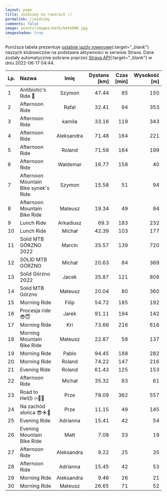 ```yaml
---
layout: page
title: Jeździmy na rowerach :)
permalink: /jezdzimy
comments: false
image: assets/images/kmtb/kmtb008.jpg
imageshadow: true
---
```


Poniższa tabela prezentuje [ostatnie jazdy rowerowe](https://www.strava.com/clubs/336381){:target="_blank"} naszych klubowiczów na podstawie aktywności w serwisie Strava. Dane zostały automatycznie pobrane poprzez [Strava API](https://developers.strava.com/docs/reference/#api-Clubs-getClubActivitiesById){:target="_blank"} w dniu 2022-06-17 04:44.

Lp. | Nazwa | Imię | Dystans [km] | Czas [min] | Wysokość [m]
:--- | :--- | :---: | ---: | ---: | ---:
1|Antibiotic's Ride 🤪|Szymon|47.44|85|150
2|Afternoon Ride|Rafal|32.41|94|353
3|Afternoon Ride|kamila|33.16|119|343
4|Afternoon Ride|Aleksandra|71.48|164|221
5|Afternoon Ride|Roland|71.58|164|199
6|Afternoon Ride|Waldemar|16.77|158|40
7|Afternoon Mountain Bike synek's Ride|Szymon|15.58|51|94
8|Afternoon Mountain Bike Ride|Mateusz|19.34|49|94
9|Lunch Ride|Arkadiusz|69.3|183|232
10|Lunch Ride|Michał|42.39|103|177
11|Solid MTB GÓRZNO 2022|Marcin|35.57|139|720
12|SOLID MTB GÓRZNO |Michał|20.63|84|369
13|Solid Górzno 2022 |Jacek|35.87|121|808
14|Solid MTB Górzno|Mateusz|20.04|80|360
15|Morning Ride|Filip|54.72|185|192
16|Procesja ride 😎😇|Jarek|91.11|194|142
17|Morning Ride|Kri|73.66|216|616
18|Morning Mountain Bike Ride|Mateusz|22.87|58|137
19|Morning Ride|Pablo|94.45|188|282
20|Morning Ride|Roland|74.22|147|216
21|Evening Ride|Roland|61.43|125|153
22|Afternoon Ride|Michał|35.32|83|61
23|Road to Hel(l) 🔥🤘😉|Prze|78.09|362|557
24|Na zachód słońca 😎☀️🌅|Prze|11.15|49|145
25|Evening Ride|Adrianna|15.41|42|54
26|Evening Mountain Bike Ride|Matt|7.08|33|19
27|Afternoon Ride|Aleksandra|9.22|25|35
28|Afternoon Ride|Adrianna|15.45|42|53
29|Morning Ride|Aleksandra|9.46|26|21
30|Morning Ride|Mateusz|26.65|71|52
